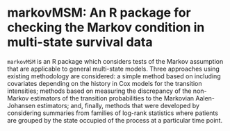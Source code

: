 # markovMSM: An R package for checking the Markov condition in multi-state survival data


  ```markovMSM``` is an R package which considers tests
of the Markov assumption that are applicable to general multi-state models. Three approaches
using existing methodology are considered: a simple method based on including
covariates depending on the history in Cox models for the transition intensities; methods
based on measuring the discrepancy of the non-Markov estimators of the transition probabilities
to the Markovian Aalen-Johansen estimators; and, finally, methods that were
developed by considering summaries from families of log-rank statistics where patients
are grouped by the state occupied of the process at a particular time point.


```
